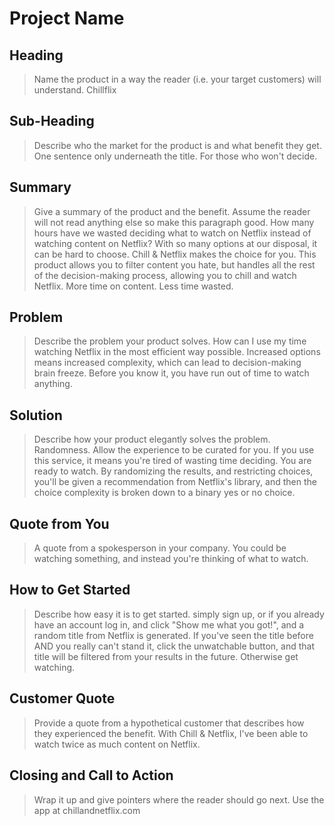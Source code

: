 # Project Name #

<!--
> This material was originally posted [here](http://www.quora.com/What-is-Amazons-approach-to-product-development-and-product-management). It is reproduced here for posterities sake.

There is an approach called "working backwards" that is widely used at Amazon. They work backwards from the customer, rather than starting with an idea for a product and trying to bolt customers onto it. While working backwards can be applied to any specific product decision, using this approach is especially important when developing new products or features.

For new initiatives a product manager typically starts by writing an internal press release announcing the finished product. The target audience for the press release is the new/updated product's customers, which can be retail customers or internal users of a tool or technology. Internal press releases are centered around the customer problem, how current solutions (internal or external) fail, and how the new product will blow away existing solutions.

If the benefits listed don't sound very interesting or exciting to customers, then perhaps they're not (and shouldn't be built). Instead, the product manager should keep iterating on the press release until they've come up with benefits that actually sound like benefits. Iterating on a press release is a lot less expensive than iterating on the product itself (and quicker!).

If the press release is more than a page and a half, it is probably too long. Keep it simple. 3-4 sentences for most paragraphs. Cut out the fat. Don't make it into a spec. You can accompany the press release with a FAQ that answers all of the other business or execution questions so the press release can stay focused on what the customer gets. My rule of thumb is that if the press release is hard to write, then the product is probably going to suck. Keep working at it until the outline for each paragraph flows.

Oh, and I also like to write press-releases in what I call "Oprah-speak" for mainstream consumer products. Imagine you're sitting on Oprah's couch and have just explained the product to her, and then you listen as she explains it to her audience. That's "Oprah-speak", not "Geek-speak".

Once the project moves into development, the press release can be used as a touchstone; a guiding light. The product team can ask themselves, "Are we building what is in the press release?" If they find they're spending time building things that aren't in the press release (overbuilding), they need to ask themselves why. This keeps product development focused on achieving the customer benefits and not building extraneous stuff that takes longer to build, takes resources to maintain, and doesn't provide real customer benefit (at least not enough to warrant inclusion in the press release).
 -->

## Heading ##
  > Name the product in a way the reader (i.e. your target customers) will understand.
  Chillflix

## Sub-Heading ##
  > Describe who the market for the product is and what benefit they get. One sentence only underneath the title.
  For those who won't decide.

## Summary ##
  > Give a summary of the product and the benefit. Assume the reader will not read anything else so make this paragraph good.
  How many hours have we wasted deciding what to watch on Netflix instead of watching content on Netflix? With so many options at our disposal, it can be hard to choose. Chill & Netflix makes the choice for you. This product allows you to filter content you hate, but handles all the rest of the decision-making process, allowing you to chill and watch Netflix. More time on content. Less time wasted.
## Problem ##
  > Describe the problem your product solves.
  How can I use my time watching Netflix in the most efficient way possible. Increased options means increased complexity, which can lead to decision-making brain freeze. Before you know it, you have run out of time to watch anything.

## Solution ##
  > Describe how your product elegantly solves the problem.
  Randomness. Allow the experience to be curated for you. If you use this service, it means you're tired of wasting time deciding. You are ready to watch. By randomizing the results, and restricting choices, you'll be given a recommendation from Netflix's library, and then the choice complexity is broken down to a binary yes or no choice.
## Quote from You ##
  > A quote from a spokesperson in your company.
  You could be watching something, and instead you're thinking of what to watch.

## How to Get Started ##
  > Describe how easy it is to get started.
simply sign up, or if you already have an account log in, and click "Show me what you got!", and a random title from Netflix is generated. If you've seen the title before AND you really can't stand it, click the unwatchable button, and that title will be filtered from your results in the future. Otherwise get watching.
## Customer Quote ##
  > Provide a quote from a hypothetical customer that describes how they experienced the benefit.
  With Chill & Netflix, I've been able to watch twice as much content on Netflix.
## Closing and Call to Action ##
  > Wrap it up and give pointers where the reader should go next.
Use the app at chillandnetflix.com
